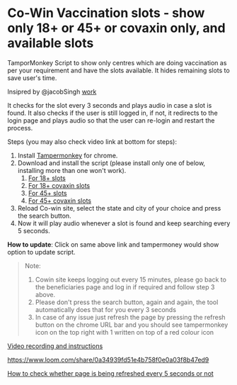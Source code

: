 # Co-Win Vaccination slots - show only 18+ or 45+ or covaxin only, and available slots

TamporMonkey Script to show only centres which are doing vaccination as per your requirement and have the slots available.
It hides remaining slots to save user's time.

Insipred by @jacobSingh [work](https://github.com/jacobSingh/cowin-18plus-userscript)

It checks for the slot every 3 seconds and plays audio in case a slot is found. It also checks if the user is still logged in, if not, it redirects to the login page and plays audio so that the user can re-login and restart the process.

Steps (you may also check video link at bottom for steps):
1. Install [Tampermonkey](https://chrome.google.com/webstore/detail/tampermonkey/dhdgffkkebhmkfjojejmpbldmpobfkfo?hl=en) for chrome. 
2. Download and install the script (please install only one of below, installing more than one won't work). 
   1. [For 18+ slots](https://github.com/pankajbatra/cowin-show-only-18-available/raw/main/cowin.18available.user.js)
   2. [For 18+ covaxin slots](https://github.com/pankajbatra/cowin-show-only-18-available/raw/main/cowin.covaxin18available.user.js)
   3. [For 45+ slots](https://github.com/pankajbatra/cowin-show-only-18-available/raw/main/cowin.45available.user.js)
   4. [For 45+ covaxin slots](https://github.com/pankajbatra/cowin-show-only-18-available/raw/main/cowin.covaxin45available.user.js)
3. Reload Co-win site, select the state and city of your choice and press the search button.
4. Now it will play audio whenever a slot is found and keep searching every 5 seconds.

**How to update**: Click on same above link and tampermoney would show option to update script.

> Note: 
> 1. Cowin site keeps logging out every 15 minutes, please go back to the beneficiaries page and log in if required and follow step 3 above.
> 2. Please don't press the search button, again and again, the tool automatically does that for you every 3 seconds
> 3. In case of any issue just refresh the page by pressing the refresh button on the chrome URL bar and you should see tampermonkey icon on the top right with 1 written on top of a red colour icon

[Video recording and instructions](https://www.loom.com/share/0a34939fd51e4b758f0e0a03f8b47ed9)

https://www.loom.com/share/0a34939fd51e4b758f0e0a03f8b47ed9


[How to check whether page is being refreshed every 5 seconds or not](https://www.loom.com/share/c46722780d7843f69a70994b734d9b44)
